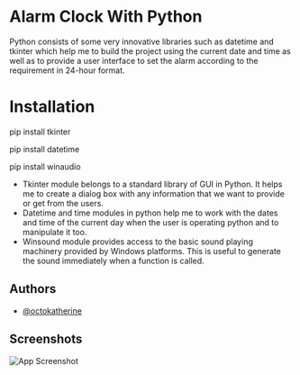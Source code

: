 
# Alarm Clock With Python

Python consists of some very innovative libraries such as datetime and tkinter which help me to build the project using the current date and time as well as to provide a user interface to set the alarm according to the requirement in 24-hour format.

# Installation

pip install tkinter

pip install datetime

pip install winaudio


   - Tkinter module belongs to a standard library of GUI in Python. It helps me to create a dialog box with any information that we want to provide or get from the users.
   - Datetime and time modules in python help me to work with the dates and time of the current day when the user is operating python and to manipulate it too.
   - Winsound module provides access to the basic sound playing machinery provided by Windows platforms. This is useful to generate the sound immediately when a function is called.

## 




## Authors

- [@octokatherine](https://www.github.com/octokatherine)


## Screenshots

![App Screenshot](https://github.com/Deepak-ODRDLabs/Alarm-Clock/blob/main/Running%20screenshot/Screenshot%202022-11-28%20112051.png)

